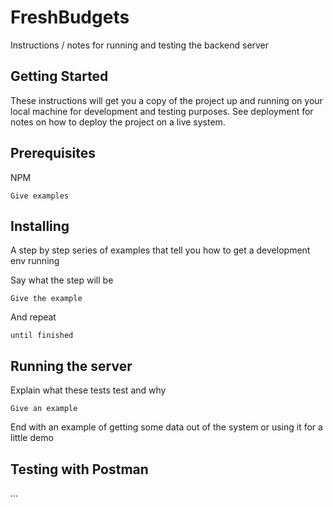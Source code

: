# FreshBudgets

Instructions / notes for running and testing the backend server

## Getting Started

These instructions will get you a copy of the project up and running on your local machine for development and testing purposes. See deployment for notes on how to deploy the project on a live system.

## Prerequisites

NPM

```
Give examples
```

## Installing

A step by step series of examples that tell you how to get a development env running

Say what the step will be

```
Give the example
```

And repeat

```
until finished
```

## Running the server

Explain what these tests test and why

```
Give an example
```

End with an example of getting some data out of the system or using it for a little demo

## Testing with Postman

...

